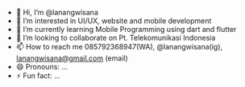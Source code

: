 - 👋 Hi, I’m @lanangwisana
- 👀 I’m interested in UI/UX, website and mobile development 
- 🌱 I’m currently learning Mobile Programming using dart and flutter 
- 💞️ I’m looking to collaborate on Pt. Telekomunikasi Indonesia 
- 📫 How to reach me 085792368947(WA), @lanangwisana(ig), lanangwisana@gmail.com (email)
- 😄 Pronouns: ...
- ⚡ Fun fact: ...

<!---
lanangwisana/lanangwisana is a ✨ special ✨ repository because its `README.md` (this file) appears on your GitHub profile.
You can click the Preview link to take a look at your changes.
--->
